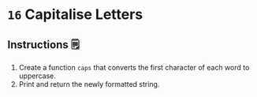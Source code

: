 # `16` Capitalise Letters

## Instructions 🗒
1. Create a function `caps` that converts the first character of each word to uppercase. 
2. Print and return the newly formatted string.